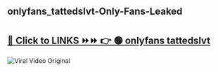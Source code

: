 
 ## onlyfans_tattedslvt-Only-Fans-Leaked

# <h2><a href="https://clipsfans.com/onlyfans_tattedslvt&ref=git">🔗 Click to LINKS ⏩⏩ 👉 🟢 onlyfans tattedslvt </a></h2>

<a href="https://clipsfans.com/onlyfans_tattedslvt&ref=git" rel="nofollow" data-target="animated-image.originalLink"><img src="https://i.ibb.co.com/xMMVF88/686577567.gif" alt="Viral Video Original" style="max-width: 100%; display: inline-block;" data-target="animated-image.originalImage"></a>
